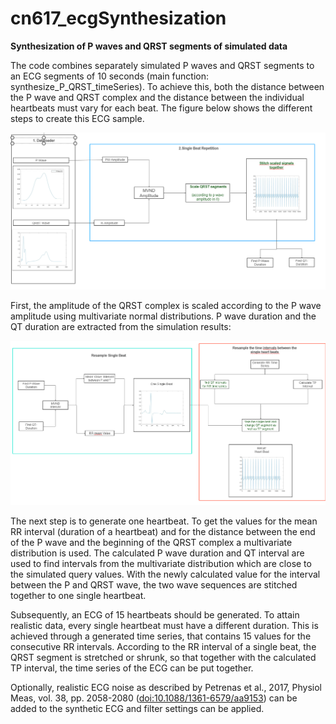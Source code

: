 # cn617_ecgSynthesization

**Synthesization of P waves and QRST segments of simulated data**
 

The code combines separately simulated P waves and QRST segments to an ECG segments of 10 seconds (main function: synthesize_P_QRST_timeSeries). To achieve this, both the distance between the P wave and QRST complex and the distance between the individual heartbeats must vary for each beat. The figure below shows the different steps to create this ECG sample.

![](python_code/Overview1.png)

First, the amplitude of the QRST complex is scaled according to the P wave amplitude using multivariate normal distributions. P wave duration and the QT duration are extracted from the simulation results:

![](python_code/Overview2.png)


The next step is to generate one heartbeat. To get the values for the mean RR interval (duration of a heartbeat) and for the distance between the end of the P wave and the beginning of the QRST complex a multivariate distribution is used. The calculated P wave duration and QT interval are used to find intervals from the multivariate distribution which are close to the simulated query values. With the newly calculated value for the interval between the P and QRST wave, the two wave sequences are stitched together to one single heartbeat.

Subsequently, an ECG of 15 heartbeats should be generated. To attain realistic data, every single heartbeat must have a different duration. This is achieved through a generated time series, that contains 15 values for the consecutive RR intervals. According to the RR interval of a single beat, the QRST segment is stretched or shrunk, so that together with the calculated TP interval, the time series of the ECG can be put together. 

Optionally, realistic ECG noise as described by Petrenas et al., 2017, Physiol Meas, vol. 38, pp. 2058-2080 ([doi:10.1088/1361-6579/aa9153](https://dx.doi.org/10.1088/1361-6579/aa9153)) can be added to the synthetic ECG and filter settings can be applied.
